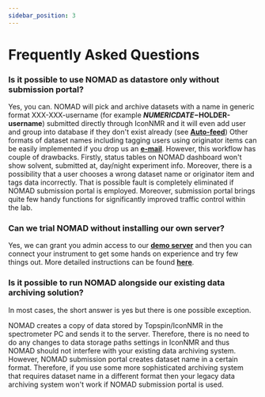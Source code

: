 ```yaml
---
sidebar_position: 3
---
```


# Frequently Asked Questions

### Is it possible to use NOMAD as datastore only without submission portal?

Yes, you can. NOMAD will pick and archive datasets with a name in generic format XXX-XXX-username (for example **$NUMERICDATE-$HOLDER-username**) submitted directly through IconNMR and it will even add user and group into database if they don't exist already (see **[Auto-feed](./getting-started/tips.md/#auto-feed)**) Other formats of dataset names including tagging users using originator items can be easily implemented if you drop us an **[e-mail](mailto:nomad@st-andrews.ac.uk)**. However, this workflow has couple of drawbacks. Firstly, status tables on NOMAD dashboard won't show solvent, submitted at, day/night experiment info. Moreover, there is a possibility that a user chooses a wrong dataset name or originator item and tags data incorrectly. That is possible fault is completely eliminated if NOMAD submission portal is employed. Moreover, submission portal brings quite few handy functions for significantly improved traffic control within the lab.

### Can we trial NOMAD without installing our own server?

Yes, we can grant you admin access to our **[demo server](http://demo.nomad-nmr.uk/)** and then you can connect your instrument to get some hands on experience and try few things out. More detailed instructions can be found **[here](./getting-started/tips.md)**.

### Is it possible to run NOMAD alongside our existing data archiving solution?

In most cases, the short answer is yes but there is one possible exception.

NOMAD creates a copy of data stored by Topspin/IconNMR in the spectrometer PC and sends it to the server. Therefore, there is no need to do any changes to data storage paths settings in IconNMR and thus NOMAD should not interfere with your existing data archiving system. However, NOMAD submission portal creates dataset name in a certain format. Therefore, if you use some more sophisticated archiving system that requires dataset name in a different format then your legacy data archiving system won't work if NOMAD submission portal is used.
